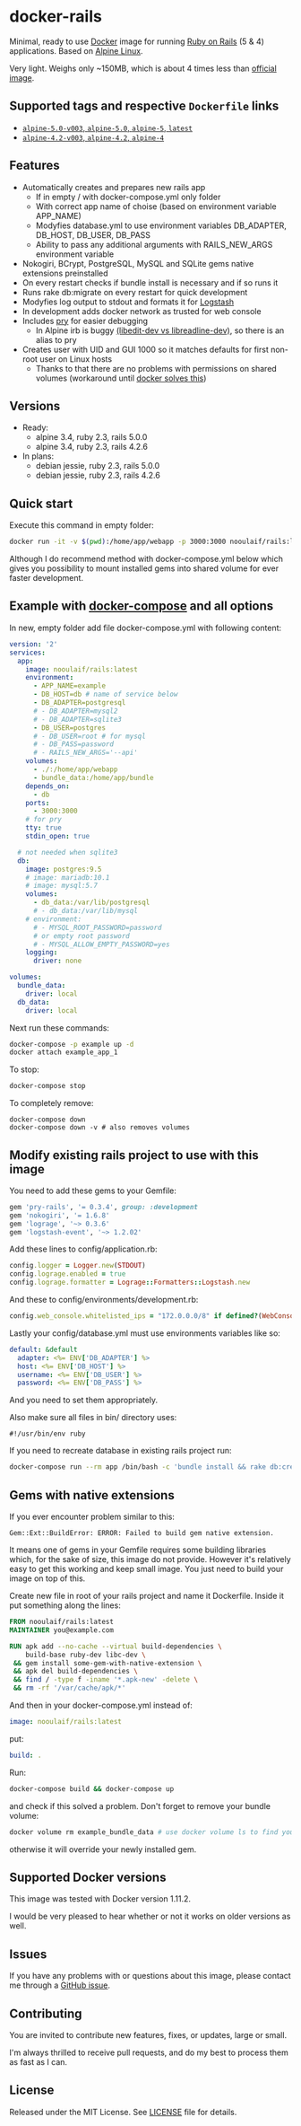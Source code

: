 # docker-rails

Minimal, ready to use [Docker](https://www.docker.com/) image for running [Ruby on Rails](http://rubyonrails.org/) (5 & 4) applications.
Based on [Alpine Linux](https://www.alpinelinux.org/).

Very light. Weighs only ~150MB, which is about 4 times less than [official image](https://hub.docker.com/_/rails/).

## Supported tags and respective `Dockerfile` links

- [`alpine-5.0-v003`, `alpine-5.0`, `alpine-5`, `latest`](https://github.com/nooulaif/docker-rails/blob/master/alpine-5.0.dockerfile)
- [`alpine-4.2-v003`, `alpine-4.2`, `alpine-4`](https://github.com/nooulaif/docker-rails/blob/master/alpine-4.2.dockerfile)

## Features
- Automatically creates and prepares new rails app
    * If in empty / with docker-compose.yml only folder
    * With correct app name of choise (based on environment variable APP_NAME)
    * Modyfies database.yml to use environment variables DB_ADAPTER, DB_HOST, DB_USER, DB_PASS
    * Ability to pass any additional arguments with RAILS_NEW_ARGS environment variable
- Nokogiri, BCrypt, PostgreSQL, MySQL and SQLite gems native extensions preinstalled
- On every restart checks if bundle install is necessary and if so runs it
- Runs rake db:migrate on every restart for quick development
- Modyfies log output to stdout and formats it for [Logstash](https://www.elastic.co/products/logstash)
- In development adds docker network as trusted for web console
- Includes [pry](http://pryrepl.org/) for easier debugging
    * In Alpine irb is buggy [(libedit-dev vs libreadline-dev)](https://github.com/docker-library/ruby/issues/75), so there is an alias to pry
- Creates user with UID and GUI 1000 so it matches defaults for first non-root user on Linux hosts
    * Thanks to that there are no problems with permissions on shared volumes (workaround until [docker solves this](https://github.com/docker/docker/issues/2259))

## Versions
- Ready:
    * alpine 3.4, ruby 2.3, rails 5.0.0
    * alpine 3.4, ruby 2.3, rails 4.2.6
- In plans:
    * debian jessie, ruby 2.3, rails 5.0.0
    * debian jessie, ruby 2.3, rails 4.2.6

## Quick start
Execute this command in empty folder:
```bash
docker run -it -v $(pwd):/home/app/webapp -p 3000:3000 nooulaif/rails:latest
```
Although I do recommend method with docker-compose.yml below which gives you possibility to
mount installed gems into shared volume for ever faster development.

## Example with [docker-compose](https://github.com/docker/compose) and all options
In new, empty folder add file docker-compose.yml with following content:
```yaml
version: '2'
services:
  app:
    image: nooulaif/rails:latest
    environment:
      - APP_NAME=example
      - DB_HOST=db # name of service below
      - DB_ADAPTER=postgresql
      # - DB_ADAPTER=mysql2
      # - DB_ADAPTER=sqlite3
      - DB_USER=postgres
      # - DB_USER=root # for mysql
      # - DB_PASS=password
      # - RAILS_NEW_ARGS='--api'
    volumes:
      - ./:/home/app/webapp
      - bundle_data:/home/app/bundle
    depends_on:
      - db
    ports:
      - 3000:3000
    # for pry
    tty: true
    stdin_open: true

  # not needed when sqlite3
  db:
    image: postgres:9.5
    # image: mariadb:10.1
    # image: mysql:5.7
    volumes:
      - db_data:/var/lib/postgresql
      # - db_data:/var/lib/mysql
    # environment:
      # - MYSQL_ROOT_PASSWORD=password
      # or empty root password
      # - MYSQL_ALLOW_EMPTY_PASSWORD=yes
    logging:
      driver: none

volumes:
  bundle_data:
    driver: local
  db_data:
    driver: local
```
Next run these commands:
```bash
docker-compose -p example up -d
docker attach example_app_1
```
To stop:
```bash
docker-compose stop
```
To completely remove:
```
docker-compose down
docker-compose down -v # also removes volumes
```

## Modify existing rails project to use with this image
You need to add these gems to your Gemfile:
```ruby
gem 'pry-rails', '= 0.3.4', group: :development
gem 'nokogiri', '= 1.6.8'
gem 'lograge', '~> 0.3.6'
gem 'logstash-event', '~> 1.2.02'
```
Add these lines to config/application.rb:
```ruby
config.logger = Logger.new(STDOUT)
config.lograge.enabled = true
config.lograge.formatter = Lograge::Formatters::Logstash.new
```
And these to config/environments/development.rb:
```ruby
config.web_console.whitelisted_ips = "172.0.0.0/8" if defined?(WebConsole)
```
Lastly your config/database.yml must use environments variables like so:
```yaml
default: &default
  adapter: <%= ENV['DB_ADAPTER'] %>
  host: <%= ENV['DB_HOST'] %>
  username: <%= ENV['DB_USER'] %>
  password: <%= ENV['DB_PASS'] %>
```
And you need to set them appropriately.

Also make sure all files in bin/ directory uses:
```
#!/usr/bin/env ruby
```
If you need to recreate database in existing rails project run:
```bash
docker-compose run --rm app /bin/bash -c 'bundle install && rake db:create'
```

## Gems with native extensions
If you ever encounter problem similar to this:
```
Gem::Ext::BuildError: ERROR: Failed to build gem native extension.
```
It means one of gems in your Gemfile requires some building libraries which, for the sake of size, this image do not provide.
However it's relatively easy to get this working and keep small image. You just need to build your image on top of this.

Create new file in root of your rails project and name it Dockerfile.
Inside it put something along the lines:
```dockerfile
FROM nooulaif/rails:latest
MAINTAINER you@example.com

RUN apk add --no-cache --virtual build-dependencies \
    build-base ruby-dev libc-dev \
 && gem install some-gem-with-native-extension \
 && apk del build-dependencies \
 && find / -type f -iname '*.apk-new' -delete \
 && rm -rf '/var/cache/apk/*'
```
And then in your docker-compose.yml instead of:
```yml
image: nooulaif/rails:latest
```
put:
```yml
build: .
```
Run:
```bash
docker-compose build && docker-compose up
```
and check if this solved a problem.
Don't forget to remove your bundle volume:
```bash
docker volume rm example_bundle_data # use docker volume ls to find yours
```
otherwise it will override your newly installed gem.

## Supported Docker versions
This image was tested with Docker version 1.11.2.

I would be very pleased to hear whether or not it works on older versions as well.

## Issues
If you have any problems with or questions about this image, please contact me through a [GitHub issue](https://github.com/nooulaif/docker-rails/issues).

## Contributing
You are invited to contribute new features, fixes, or updates, large or small.

I'm always thrilled to receive pull requests, and do my best to process them as fast as I can.

## License
Released under the MIT License. See [LICENSE](https://github.com/nooulaif/docker-rails/blob/master/LICENSE) file for details.
